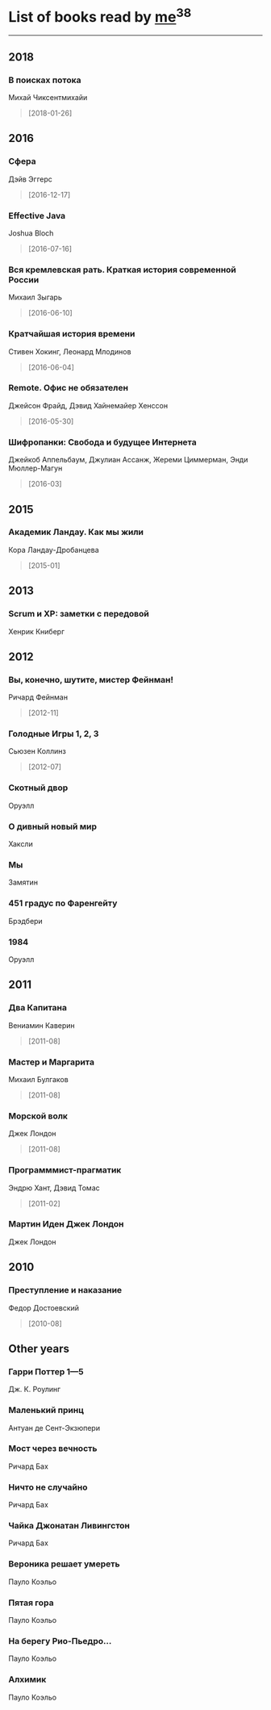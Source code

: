 # List of books read by [me](http://www.knigopis.com/#/me/books?u=uJ7AN6q0Bl)<sup>38</sup>
---

## 2018

### В поисках потока
Михай Чиксентмихайи
> [2018-01-26] 



## 2016

### Сфера
Дэйв Эггерс
> [2016-12-17] 


### Effective Java
Joshua Bloch
> [2016-07-16] 


### Вся кремлевская рать. Краткая история современной России
Михаил Зыгарь
> [2016-06-10] 


### Кратчайшая история времени
Стивен Хокинг, Леонард Млодинов
> [2016-06-04] 


### Remote. Офис не обязателен
Джейсон Фрайд, Дэвид Хайнемайер Хенссон
> [2016-05-30] 


### Шифропанки: Свобода и будущее Интернета
Джейкоб Аппельбаум, Джулиан Ассанж, Жереми Циммерман, Энди Мюллер-Магун
> [2016-03] 



## 2015

### Академик Ландау. Как мы жили
Кора Ландау-Дробанцева
> [2015-01] 



## 2013

### Scrum и XP: заметки с передовой
Хенрик Книберг



## 2012

### Вы, конечно, шутите, мистер Фейнман!
Ричард Фейнман
> [2012-11] 


### Голодные Игры 1, 2, 3
Сьюзен Коллинз
> [2012-07] 


### Скотный двор
Оруэлл


### О дивный новый мир
Хаксли


### Мы
Замятин


### 451 градус по Фаренгейту
Брэдбери


### 1984
Оруэлл



## 2011

### Два Капитана
Вениамин Каверин
> [2011-08] 


### Мастер и Маргарита
Михаил Булгаков
> [2011-08] 


### Морской волк
Джек Лондон
> [2011-08] 


### Программмист-прагматик
Эндрю Хант, Дэвид Томас
> [2011-02] 


### Мартин Иден Джек Лондон
Джек Лондон



## 2010

### Преступление и наказание
Федор Достоевский
> [2010-08] 



## Other years

### Гарри Поттер 1—5
Дж. К. Роулинг


### Маленький принц
Антуан де Сент-Экзюпери


### Мост через вечность
Ричард Бах


### Ничто не случайно
Ричард Бах


### Чайка Джонатан Ливингстон
Ричард Бах


### Вероника решает умереть
Пауло Коэльо


### Пятая гора
Пауло Коэльо


### На берегу Рио-Пьедро...
Пауло Коэльо


### Алхимик
Пауло Коэльо



